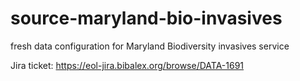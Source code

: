 # source-maryland-bio-invasives
fresh data configuration for Maryland Biodiversity invasives service

Jira ticket: https://eol-jira.bibalex.org/browse/DATA-1691

